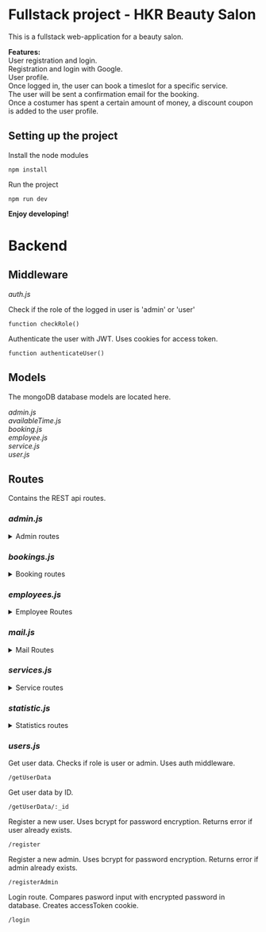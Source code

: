 ﻿# Fullstack project - HKR Beauty Salon
 This is a fullstack web-application for a beauty salon.  
   
 __Features:__  
 User registration and login.  
 Registration and login with Google.  
 User profile.  
 Once logged in, the user can book a timeslot for a specific service.  
 The user will be sent a confirmation email for the booking.  
 Once a costumer has spent a certain amount of money, a discount coupon is added to the user profile.  
 
 ## Setting up the project

Install the node modules
```
npm install
```

Run the project
```
npm run dev
```

__Enjoy developing!__  

# Backend
## Middleware
_auth.js_

Check if the role of the logged in user is 'admin' or 'user'
```
function checkRole()
```

Authenticate the user with JWT. Uses cookies for access token.
```
function authenticateUser()
```

## Models
The mongoDB database models are located here.

_admin.js_  
_availableTime.js_  
_booking.js_  
_employee.js_  
_service.js_  
_user.js_  

## Routes
Contains the REST api routes.  

### _admin.js_  
<details>
<summary> Admin routes </summary>  
 
Get users from userModel.
```
/getUsers
```

Get admins from adminModel.
```
/getAdmins
```

Get users by ID.
```
/getUsersById
```

Add a new user.
```
/addUser
```

Add a new admin to the database.
```
/addAdmin
```

Change user data.
```
/updateUser
```

Remove a user.
```
/removeUser
```

Update admin data.
```
/updateAdmin
```

Remote admin from database.
```
/removeAdmin
```
</details>  

### _bookings.js_  
<details>
<summary> Booking routes </summary>  

Get all bookings.
```
/getBookings
```

Get booking with service ID, uses auth middleware.
```
/getBookings/:service_id
```

Get bookings for a specific user, using user ID. Uses auth middleware.
```
/getBookingsByUserId
```

Delete a booking. Contains functionality for managing discount coupons upon booking removal. Will not allow removal of a booking for a timeslot that is less than 24 hours away.
```
/deleteBooking
```

Updates a booking.
```
/updateBooking
```

Adds a new user or admin booking. Also calculates amount of bookings for the user. Handles adding coupons once amount spent hits discount threshold. Handles email validation.
```
/postBooking
```

Get available timeslots for booking.
```
/getAvailableTimeSlots/:service_id/:date
```

Get booking amount for chosen service.
```
/getAmount/:service_id
```

Get booking amount for all services.
```
 /getAmount
```
</details>  

### _employees.js_  

<details>
 <summary>Employee Routes</summary>  
 
Get employee by ID.  
```
 /getEmployees/:ids
```
</details>

### _mail.js_  
<details>
 <summary>Mail Routes</summary>
 
Confirm a booking by sending an email to the customer.  
```
 function confirmBooking()
```
</details>

 
### _services.js_  
<details>
 <summary>Service routes</summary>

Get all services.
```
 /getServices
```
 
Get a service by it's ID.
```
 /getServiceById/:_id
```
 
Create a new service. This is a helper route that can be used in a route.rest file.
```
 /createService
```
</details>

### _statistic.js_  
<details>
 <summary>Statistics routes</summary>  
 
Get total amount of users.
```
/getUsersCount
```

Get total amount of bookings.
```
/getBookingsCount
```

Get user with most bookings.
```
/getMostLoyal
```

Update customer coupon status.
```
/updateUserCoupon
```

Update customer booking.
```
/updateUserBooking
```
</details>
 
### _users.js_  

Get user data. Checks if role is user or admin. Uses auth middleware.
```
/getUserData
```

Get user data by ID.
```
/getUserData/:_id
```

Register a new user. Uses bcrypt for password encryption. Returns error if user already exists.
```
/register
```

Register a new admin. Uses bcrypt for password encryption. Returns error if admin already exists.
```
/registerAdmin
```

Login route. Compares pasword input with encrypted password in database. Creates accessToken cookie.
```
/login
```


